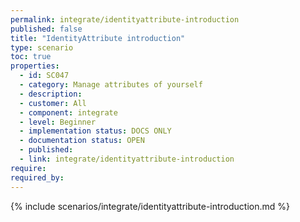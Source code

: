 ```yaml
---
permalink: integrate/identityattribute-introduction
published: false
title: "IdentityAttribute introduction"
type: scenario
toc: true
properties:
  - id: SC047
  - category: Manage attributes of yourself
  - description:
  - customer: All
  - component: integrate
  - level: Beginner
  - implementation status: DOCS ONLY
  - documentation status: OPEN
  - published:
  - link: integrate/identityattribute-introduction
require:
required_by:
---
```


{% include scenarios/integrate/identityattribute-introduction.md %}
